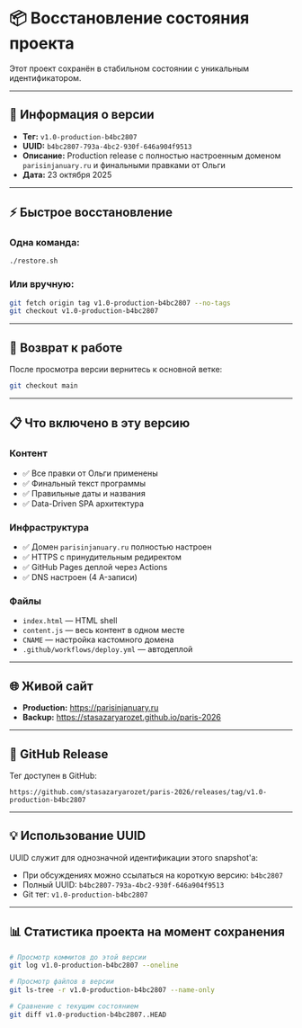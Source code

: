 # 📦 Восстановление состояния проекта

Этот проект сохранён в стабильном состоянии с уникальным идентификатором.

---

## 🔖 Информация о версии

- **Тег:** `v1.0-production-b4bc2807`
- **UUID:** `b4bc2807-793a-4bc2-930f-646a904f9513`
- **Описание:** Production release с полностью настроенным доменом `parisinjanuary.ru` и финальными правками от Ольги
- **Дата:** 23 октября 2025

---

## ⚡ Быстрое восстановление

### Одна команда:
```bash
./restore.sh
```

### Или вручную:
```bash
git fetch origin tag v1.0-production-b4bc2807 --no-tags
git checkout v1.0-production-b4bc2807
```

---

## 🔄 Возврат к работе

После просмотра версии вернитесь к основной ветке:
```bash
git checkout main
```

---

## 📋 Что включено в эту версию

### Контент
- ✅ Все правки от Ольги применены
- ✅ Финальный текст программы
- ✅ Правильные даты и названия
- ✅ Data-Driven SPA архитектура

### Инфраструктура
- ✅ Домен `parisinjanuary.ru` полностью настроен
- ✅ HTTPS с принудительным редиректом
- ✅ GitHub Pages деплой через Actions
- ✅ DNS настроен (4 A-записи)

### Файлы
- `index.html` — HTML shell
- `content.js` — весь контент в одном месте
- `CNAME` — настройка кастомного домена
- `.github/workflows/deploy.yml` — автодеплой

---

## 🌐 Живой сайт

- **Production:** https://parisinjanuary.ru
- **Backup:** https://stasazaryarozet.github.io/paris-2026

---

## 🔗 GitHub Release

Тег доступен в GitHub:
```
https://github.com/stasazaryarozet/paris-2026/releases/tag/v1.0-production-b4bc2807
```

---

## 💡 Использование UUID

UUID служит для однозначной идентификации этого snapshot'а:
- При обсуждениях можно ссылаться на короткую версию: `b4bc2807`
- Полный UUID: `b4bc2807-793a-4bc2-930f-646a904f9513`
- Git тег: `v1.0-production-b4bc2807`

---

## 📊 Статистика проекта на момент сохранения

```bash
# Просмотр коммитов до этой версии
git log v1.0-production-b4bc2807 --oneline

# Просмотр файлов в версии
git ls-tree -r v1.0-production-b4bc2807 --name-only

# Сравнение с текущим состоянием
git diff v1.0-production-b4bc2807..HEAD
```

